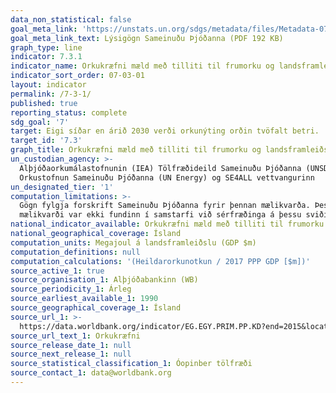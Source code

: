 ```yaml
---
data_non_statistical: false
goal_meta_link: 'https://unstats.un.org/sdgs/metadata/files/Metadata-07-03-01.pdf'
goal_meta_link_text: Lýsigögn Sameinuðu Þjóðanna (PDF 192 KB)
graph_type: line
indicator: 7.3.1
indicator_name: Orkukræfni mæld með tilliti til frumorku og landsframleiðslu.
indicator_sort_order: 07-03-01
layout: indicator
permalink: /7-3-1/
published: true
reporting_status: complete
sdg_goal: '7'
target: Eigi síðar en árið 2030 verði orkunýting orðin tvöfalt betri.
target_id: '7.3'
graph_title: Orkukræfni mæld með tilliti til frumorku og landsframleiðslu.
un_custodian_agency: >-
  Alþjóðaorkumálastofnunin (IEA) Tölfræðideild Sameinuðu Þjóðanna (UNSD)
  Orkustofnun Sameinuðu Þjóðanna (UN Energy) og SE4ALL vettvangurinn
un_designated_tier: '1'
computation_limitations: >-
  Gögn fylgja forskrift Sameinuðu Þjóðanna fyrir þennan mælikvarða. Þessi
  mælikvarði var ekki fundinn í samstarfi við sérfræðinga á þessu sviði.
national_indicator_available: Orkukræfni mæld með tilliti til frumorku og landsframleiðslu.
national_geographical_coverage: Ísland
computation_units: Megajoul á landsframleiðslu (GDP $m)
computation_definitions: null
computation_calculations: '(Heildarorkunotkun / 2017 PPP GDP [$m])'
source_active_1: true
source_organisation_1: Alþjóðabankinn (WB)
source_periodicity_1: Árleg
source_earliest_available_1: 1990
source_geographical_coverage_1: Ísland
source_url_1: >-
  https://data.worldbank.org/indicator/EG.EGY.PRIM.PP.KD?end=2015&locations=IS&start=1990&view=chart
source_url_text_1: Orkukræfni
source_release_date_1: null
source_next_release_1: null
source_statistical_classification_1: Óopinber tölfræði
source_contact_1: data@worldbank.org
---
```

